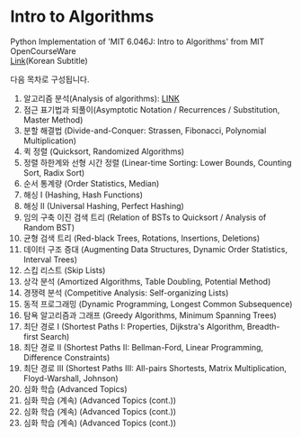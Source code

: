 # Intro to Algorithms
Python Implementation of 'MIT 6.046J: Intro to Algorithms' from MIT OpenCourseWare<br>
[Link](http://www.snow.or.kr/lecture/applied_sciences/computer_science/532.html)(Korean Subtitle)

다음 목차로 구성됩니다.
1. 알고리즘 분석(Analysis of algorithms): [LINK](https://nbviewer.jupyter.org/github/jungwon1413/intro-to-algorithms/blob/master/Codes/Lec1.ipynb)
2. 점근 표기법과 되풀이(Asymptotic Notation / Recurrences / Substitution, Master Method)
3. 분할 해결법 (Divide-and-Conquer: Strassen, Fibonacci, Polynomial Multiplication)
4. 퀵 정렬 (Quicksort, Randomized Algorithms)
5. 정렬 하한계와 선형 시간 정렬 (Linear-time Sorting: Lower Bounds, Counting Sort, Radix Sort)
6. 순서 통계량 (Order Statistics, Median)
7. 해싱 I (Hashing, Hash Functions)
8. 해싱 II (Universal Hashing, Perfect Hashing)
9. 임의 구축 이진 검색 트리 (Relation of BSTs to Quicksort / Analysis of Random BST)
10. 균형 검색 트리 (Red-black Trees, Rotations, Insertions, Deletions)
11. 데이터 구조 증대 (Augmenting Data Structures, Dynamic Order Statistics, Interval Trees)
12. 스킵 리스트 (Skip Lists)
13. 상각 분석 (Amortized Algorithms, Table Doubling, Potential Method)
14. 경쟁력 분석 (Competitive Analysis: Self-organizing Lists)
15. 동적 프로그래밍 (Dynamic Programming, Longest Common Subsequence)
16. 탐욕 알고리즘과 그래프 (Greedy Algorithms, Minimum Spanning Trees)
17. 최단 경로 I (Shortest Paths I: Properties, Dijkstra's Algorithm, Breadth-first Search)
18. 최단 경로 II (Shortest Paths II: Bellman-Ford, Linear Programming, Difference Constraints)
19. 최단 경로 III (Shortest Paths III: All-pairs Shortests, Matrix Multiplication, Floyd-Warshall, Johnson)
20. 심화 학습 (Advanced Topics)
21. 심화 학습 (계속) (Advanced Topics (cont.))
22. 심화 학습 (계속) (Advanced Topics (cont.))
23. 심화 학습 (계속) (Advanced Topics (cont.))
